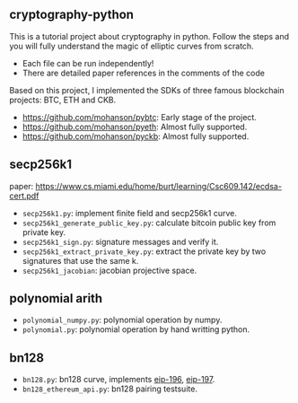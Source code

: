 ## cryptography-python

This is a tutorial project about cryptography in python. Follow the steps and you will fully understand the magic of elliptic curves from scratch.

- Each file can be run independently!
- There are detailed paper references in the comments of the code

Based on this project, I implemented the SDKs of three famous blockchain projects: BTC, ETH and CKB.

- <https://github.com/mohanson/pybtc>: Early stage of the project.
- <https://github.com/mohanson/pyeth>: Almost fully supported.
- <https://github.com/mohanson/pyckb>: Almost fully supported.

## secp256k1

paper: <https://www.cs.miami.edu/home/burt/learning/Csc609.142/ecdsa-cert.pdf>

- `secp256k1.py`: implement finite field and secp256k1 curve.
- `secp256k1_generate_public_key.py`: calculate bitcoin public key from private key.
- `secp256k1_sign.py`: signature messages and verify it.
- `secp256k1_extract_private_key.py`: extract the private key by two signatures that use the same k.
- `secp256k1_jacobian`: jacobian projective space.

## polynomial arith

- `polynomial_numpy.py`: polynomial operation by numpy.
- `polynomial.py`: polynomial operation by hand writting python.

## bn128

- `bn128.py`: bn128 curve, implements [eip-196](https://github.com/ethereum/EIPs/blob/master/EIPS/eip-196.md), [eip-197](https://github.com/ethereum/EIPs/blob/master/EIPS/eip-197.md).
- `bn128_ethereum_api.py`: bn128 pairing testsuite.
